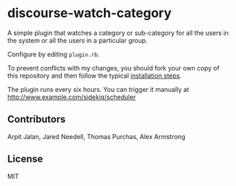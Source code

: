 discourse-watch-category
========================

A simple plugin that watches a category or sub-category for all the users in the system or all the users in a particular group.

Configure by editing `plugin.rb`.

To prevent conflicts with my changes, you should fork your own copy of this repository and then follow the typical [installation steps](https://meta.discourse.org/t/install-a-plugin/19157).

The plugin runs every six hours. You can trigger it manually at http://www.example.com/sidekiq/scheduler

## Contributors

Arpit Jalan, Jared Needell, Thomas Purchas, Alex Armstrong


## License

MIT
